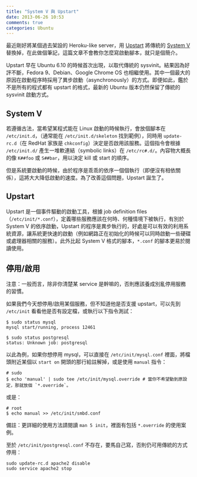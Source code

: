 ```yaml
---
title: "System V 與 Upstart"
date: 2013-06-26 10:53
comments: true
categories: Ubuntu
---
```

[Upstart]: http://upstart.ubuntu.com
[System V]: https://en.wikipedia.org/wiki/UNIX_System_V

最近剛好將某個過去架設的 Heroku-like server，用 [Upstart] 將傳統的 [System V] 替換掉，在此做個筆記，這篇文章不會教你怎麼寫啟動腳本，就只是個簡介。

Upstart 早在 Ubuntu 6.10 的時候首次出現，以取代傳統的 sysvinit。結果因為好評不斷，Fedora 9、Debian、Google Chrome OS 也相繼使用。其中一個最大的原因在啟動程序時採用了異步啟動（asynchronously）的方式。即便如此，鑑於不是所有的程式都有 upstart 的格式，最新的 Ubuntu 版本仍然保留了傳統的 sysvinit 啟動方式。

## System V

若遵循古法，當希望某程式能在 Linux 啟動的時候執行，會放個腳本在 `/etc/init.d`，（通常能在 `/etc/init.d/skeleton` 找到範例），同時用 `update-rc.d`（在 RedHat 家族是  `chkconfig`）決定是否啟用該服務。這個指令會根據 `/etc/init.d/` 產生一堆軟連結（symbolic links）在 `/etc/rc#.d/`。內容物大概長的像 `K##foo` 或 `S##bar`，用以決定 kill 或 start 的順序。

但是系統要啟動的時候，由於程序是乖乖的依序一個個執行（即便沒有相依關係），這將大大降低啟動的速度。為了改善這個問題，Upstart 誕生了。

## Upstart

Upstart 是一個事件驅動的啟動工具，根據 job definition files（`/etc/init/*.conf`），定義哪些服務應該在何時、何種情境下被執行，有別於 System V 的依序啟動，Upstart 的程序是異步執行的，好處是可以有效的利用系統資源，讓系統更快速的啟動（例如網路正在初始化的時候可以同時啟動一些硬碟或處理器相關的服務）。此外比起 System V 格式的腳本，`*.conf` 的腳本更易於閱讀使用。


## 停用/啟用

注意：一般而言，除非你清楚某 service 是幹嘛的，否則應該養成別亂停用服務的習慣。

如果我們今天想停用/啟用某個服務，但不知道他是否支援 upstart，可以先到 `/etc/init` 看看他是否有設定檔，或執行以下指令測試：

    $ sudo status mysql
    mysql start/running, process 12461

<!---->

    $ sudo status postgresql
    status: Unknown job: postgresql

以此為例，如果你想停用 mysql，可以直接在 `/etc/init/mysql.conf` 裡面，將檔頭附近某個以 `start on` 開頭的那行給註解掉，或是使用 `manual` 指令：

    # sudo
    $ echo 'manual' | sudo tee /etc/init/mysql.override # 當你不希望動到原設定，那就放個 `*.override`。

或是：

    # root
    $ echo manual >> /etc/init/smbd.conf

備註：更詳細的使用方法請閱讀 `man 5 init`，裡面有包括 `*.override` 的使用案例。

至於 `/etc/init/postgresql.conf` 不存在，要馬自己寫，否則仍可用傳統的方式停用：

    sudo update-rc.d apache2 disable
    sudo service apache2 stop
